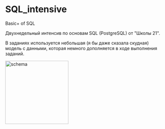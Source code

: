 # SQL_intensive
Basic+ of SQL

Двухнедельный интенсив по основам SQL (PostgreSQL) от "Школы 21".

В заданиях используется небольшая (я бы даже сказала скудная) модель с данными, которая немного дополняется в ходе выполнения заданий.


<img width="200" alt="schema" src="https://user-images.githubusercontent.com/93204529/221803070-fec95245-9cdd-4bdf-944b-f3822db3b14e.png">
